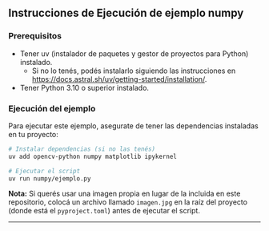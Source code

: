 ## Instrucciones de Ejecución de ejemplo numpy

### Prerequisitos
- Tener uv (instalador de paquetes y gestor de proyectos para Python) instalado.
   - Si no lo tenés, podés instalarlo siguiendo las instrucciones en https://docs.astral.sh/uv/getting-started/installation/.
- Tener Python 3.10 o superior instalado.

### Ejecución del ejemplo

Para ejecutar este ejemplo, asegurate de tener las dependencias instaladas en tu proyecto:
```bash
# Instalar dependencias (si no las tenés)
uv add opencv-python numpy matplotlib ipykernel

# Ejecutar el script
uv run numpy/ejemplo.py
```

**Nota:** Si querés usar una imagen propia en lugar de la incluida en este repositorio, colocá un archivo llamado `imagen.jpg` en la raíz del proyecto (donde está el `pyproject.toml`) antes de ejecutar el script.

---